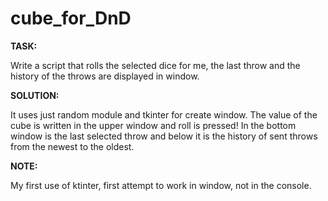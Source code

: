 # cube_for_DnD

**TASK:**

Write a script that rolls the selected dice for me, the last throw and the history of the throws are displayed in window.

**SOLUTION:**

It uses just random module and tkinter for create window. The value of the cube is written in the upper window and roll is pressed! In the bottom window is the last selected throw and below it is the history of sent throws from the newest to the oldest.

**NOTE:**

My first use of ktinter, first attempt to work in window, not in the console.


